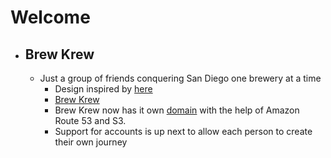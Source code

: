 # Welcome
- ## Brew Krew
	- Just a group of friends conquering San Diego one brewery at a time
		- Design inspired by [here](https://cdn-images-1.medium.com/max/1600/0*1eU7fDI1i5noyGKi.gif)
		- [Brew Krew](https://yonyy.github.io/brewkrew)
		- Brew Krew now has it own [domain](https://brewkrew.io) with the help of Amazon Route 53 and S3.
		- Support for accounts is up next to allow each person to create their own journey
